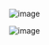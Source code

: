 ![image](https://github.com/nimisha-singh20/Encryption_Steganography/assets/108389376/1b80b26d-af1c-43f3-aa8d-cc0ef58a05e4)

![image](https://github.com/nimisha-singh20/Encryption_Steganography/assets/108389376/0010523e-ef29-453c-b58b-8e1dd0867b32)
